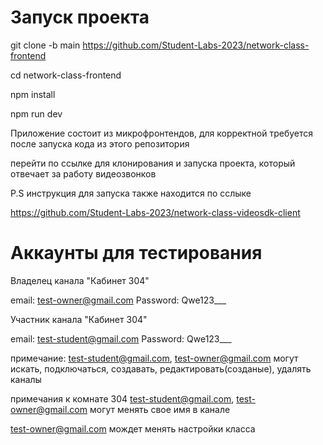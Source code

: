 # Запуск проекта

git clone -b main https://github.com/Student-Labs-2023/network-class-frontend

cd network-class-frontend

npm install

npm run dev

Приложение состоит из микрофронтендов, 
для корректной требуется после запуска кода из этого репозитория

перейти по ссылке для клонирования и запуска проекта, который отвечает
за работу видеозвонков

P.S инструкция для запуска также находится по сслыке

https://github.com/Student-Labs-2023/network-class-videosdk-client

# Аккаунты для тестирования
Владелец канала "Кабинет 304"

email:
test-owner@gmail.com
Password:
Qwe123___

Участник канала "Кабинет 304"

email:
test-student@gmail.com
Password:
Qwe123___

примечание:
test-student@gmail.com, test-owner@gmail.com  могут искать, подключаться, создавать, редактировать(созданые), удалять каналы

примечания к комнате 304
test-student@gmail.com, test-owner@gmail.com могут менять свое имя в канале

test-owner@gmail.com мождет менять настройки класса